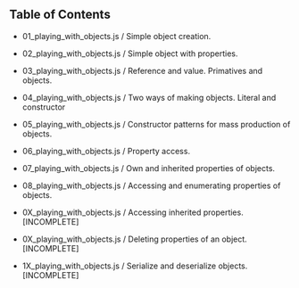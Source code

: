 
Table of Contents
-----------------

- 01_playing_with_objects.js / Simple object creation. 

- 02_playing_with_objects.js / Simple object with properties.

- 03_playing_with_objects.js / Reference and value. Primatives and objects.

- 04_playing_with_objects.js / Two ways of making objects. Literal and 
constructor

- 05_playing_with_objects.js / Constructor patterns for mass production of 
objects.

- 06_playing_with_objects.js / Property access.

- 07_playing_with_objects.js / Own and inherited properties of objects.

- 08_playing_with_objects.js / Accessing and enumerating properties of objects.

- 0X_playing_with_objects.js / Accessing inherited properties.
[INCOMPLETE]

- 0X_playing_with_objects.js / Deleting properties of an object. [INCOMPLETE]

- 1X_playing_with_objects.js / Serialize and deserialize objects.
[INCOMPLETE]

